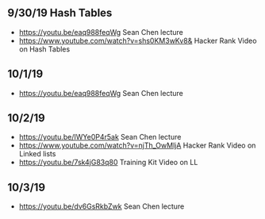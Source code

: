 ## 9/30/19 Hash Tables
- https://youtu.be/eaq988feqWg Sean Chen lecture
- https://www.youtube.com/watch?v=shs0KM3wKv8& Hacker Rank Video on Hash Tables
## 10/1/19 
- https://youtu.be/eaq988feqWg Sean Chen lecture
## 10/2/19
- https://youtu.be/IWYe0P4r5ak Sean Chen lecture
- https://www.youtube.com/watch?v=njTh_OwMljA Hacker Rank Video on Linked lists
- https://youtu.be/7sk4jG83q80 Training Kit Video on LL
## 10/3/19 
- https://youtu.be/dv6GsRkbZwk Sean Chen lecture